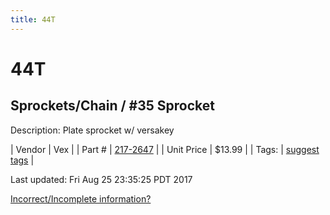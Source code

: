```yaml
---
title: 44T
---
```


# 44T
## Sprockets/Chain / #35 Sprocket
Description: 	Plate sprocket w/ versakey 

| Vendor | Vex | 
| Part # | [217-2647](http://www.vexrobotics.com/vexpro/motion/sprockets-and-chain/35-sprockets.html) | 
| Unit Price | $13.99 | 
| Tags: | [suggest tags](https://docs.google.com/forms/d/e/1FAIpQLSeWyY8v3RgOty-MyWmh9U0iivNYN_molChYyS-0U-o-kOAv_g/viewform) | 

Last updated: Fri Aug 25 23:35:25 PDT 2017

 [Incorrect/Incomplete information?](https://docs.google.com/forms/d/e/1FAIpQLSeWyY8v3RgOty-MyWmh9U0iivNYN_molChYyS-0U-o-kOAv_g/viewform)